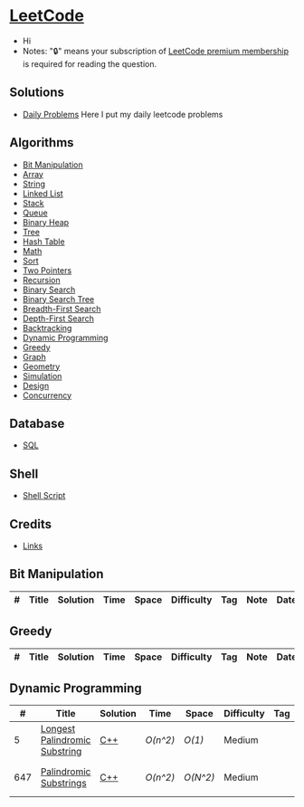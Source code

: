 # [LeetCode](https://leetcode.com/problemset/all/)

* Hi
* Notes: "🔒" means your subscription of [LeetCode premium membership](https://leetcode.com/subscribe/) is required for reading the question.

## Solutions
- [Daily Problems](./problems.md) Here I put my daily leetcode problems

## Algorithms

* [Bit Manipulation](#bit-manipulation)
* [Array](#array)
* [String](#string)
* [Linked List](#linked-list)
* [Stack](#stack)
* [Queue](#queue)
* [Binary Heap](#binary-heap)
* [Tree](#tree)
* [Hash Table](#hash-table)
* [Math](#math)
* [Sort](#sort)
* [Two Pointers](#two-pointers)
* [Recursion](#recursion)
* [Binary Search](#binary-search)
* [Binary Search Tree](#binary-search-tree)
* [Breadth-First Search](#breadth-first-search)
* [Depth-First Search](#depth-first-search)
* [Backtracking](#backtracking)
* [Dynamic Programming](#dynamic-programming)
* [Greedy](#greedy)
* [Graph](#graph)
* [Geometry](#geometry)
* [Simulation](#simulation)
* [Design](#design)
* [Concurrency](#concurrency)

## Database

* [SQL](#sql)


## Shell

* [Shell Script](#shell-script)

## Credits

* [Links](./credits.md)

## Bit Manipulation
|  #  | Title           |  Solution       |  Time           | Space           | Difficulty    | Tag          | Note| Date|
|-----|---------------- | --------------- | --------------- | --------------- | ------------- |--------------|-----|-----|

## Greedy
|  #  | Title           |  Solution       |  Time           | Space           | Difficulty    | Tag          | Note| Date|
|-----|---------------- | --------------- | --------------- | --------------- | ------------- |--------------|-----|-----|

## Dynamic Programming
|  #  | Title           |  Solution       |  Time           | Space           | Difficulty    | Tag          | Note| Date|
|-----|---------------- | --------------- | --------------- | --------------- | ------------- |--------------|-----|-----|
5| [Longest Palindromic Substring](https://leetcode.com/problems/longest-palindromic-substring/description/) | [C++](./C++/LongestPalindromicSubstring.md)| _O(n^2)_       | _O(1)_          | Medium         ||Dynamic Programming, 2 Pointers|9/1/2023|
647| [Palindromic Substrings](https://leetcode.com/problems/palindromic-substrings/description/) | [C++](./C++/PalindromicSubstring.cpp)| _O(n^2)_       | _O(N^2)_          | Medium         ||Dynamic Programming, 2 Pointers|9/1/2023|

